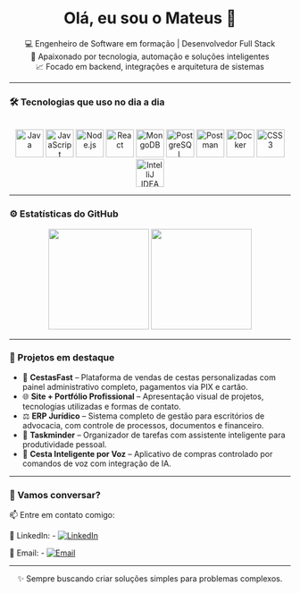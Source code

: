 <h1 align="center">Olá, eu sou o Mateus 👋</h1>

<p align="center">
  💻 Engenheiro de Software em formação | Desenvolvedor Full Stack<br> 
  🚀 Apaixonado por tecnologia, automação e soluções inteligentes <br>
  📈 Focado em backend, integrações e arquitetura de sistemas
</p>

---

### 🛠️ Tecnologias que uso no dia a dia
<br>
<div align="center">

<img height="50" alt="Java" src="https://img.shields.io/badge/Java-007396?style=for-the-badge&logo=java&logoColor=white"/>
<img height="50" alt="JavaScript" src="https://img.shields.io/badge/JavaScript-black?style=for-the-badge&logo=javascript"/>
<img height="50" alt="Node.js" src="https://img.shields.io/badge/Node.js-339933?style=for-the-badge&logo=node.js&logoColor=white"/>
<img height="50" alt="React" src="https://img.shields.io/badge/React-20232a?style=for-the-badge&logo=react&logoColor=61DAFB"/>
<img height="50" alt="MongoDB" src="https://img.shields.io/badge/MongoDB-4EA94B?style=for-the-badge&logo=mongodb&logoColor=white"/>
<img height="50" alt="PostgreSQL" src="https://img.shields.io/badge/PostgreSQL-336791?style=for-the-badge&logo=postgresql&logoColor=white"/>
<img height="50" alt="Postman" src="https://img.shields.io/badge/Postman-FF6C37?style=for-the-badge&logo=postman&logoColor=white"/>
<img height="50" alt="Docker" src="https://img.shields.io/badge/Docker-2496ED?style=for-the-badge&logo=docker&logoColor=white"/>
<img height="50" alt="CSS3" src="https://img.shields.io/badge/CSS3-1572B6?style=for-the-badge&logo=css3&logoColor=white"/>
<img height="50" alt="IntelliJ IDEA" src="https://img.shields.io/badge/IntelliJ%20IDEA-000000?style=for-the-badge&logo=intellij-idea&logoColor=white"/>

</div>

---

### ⚙️ Estatísticas do GitHub

<div align="center">
  <img height="180em" src="https://github-readme-stats.vercel.app/api?username=maateusbrito&show_icons=true&theme=radical&count_private=true"/>
  <img height="180em" src="https://github-readme-stats.vercel.app/api/top-langs/?username=maateusbrito&layout=compact&theme=radical"/>
</div>

---

### 🚀 Projetos em destaque

- 🧺 **CestasFast** – Plataforma de vendas de cestas personalizadas com painel administrativo completo, pagamentos via PIX e cartão.
- 🌐 **Site + Portfólio Profissional** – Apresentação visual de projetos, tecnologias utilizadas e formas de contato.
- ⚖️ **ERP Jurídico** – Sistema completo de gestão para escritórios de advocacia, com controle de processos, documentos e financeiro.
- 🧠 **Taskminder** – Organizador de tarefas com assistente inteligente para produtividade pessoal.
- 🛒 **Cesta Inteligente por Voz** – Aplicativo de compras controlado por comandos de voz com integração de IA.

---

### 💬 Vamos conversar?

📫 Entre em contato comigo:

🔗 LinkedIn: -   [![LinkedIn](https://img.shields.io/badge/-LinkedIn-0A66C2?style=flat&logo=linkedin&logoColor=white)](https://www.linkedin.com/in/mateus-brito-628a13100/)

📧 Email: -  [![Email](https://img.shields.io/badge/-m.x.3@homail.com-D14836?style=flat&logo=gmail&logoColor=white)](mailto:m.x.3@homail.com)


---

<p align="center">
  ✨ Sempre buscando criar soluções simples para problemas complexos.
</p>
